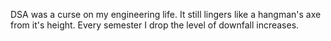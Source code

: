DSA was a curse on my engineering life. It still lingers like a hangman's axe from it's height. Every semester I drop the level of downfall increases.
